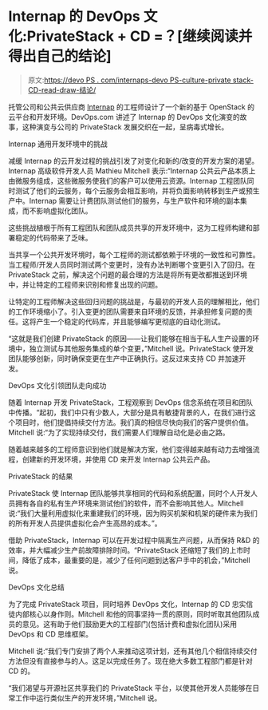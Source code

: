 # Internap 的 DevOps 文化:PrivateStack + CD =？[继续阅读并得出自己的结论]

> 原文:[https://devo PS . com/internaps-devo PS-culture-private stack-CD-read-draw-结论/](https://devops.com/internaps-devops-culture-privatestack-cd-read-draw-conclusions/)

托管公司和公共云供应商 [Internap](http://www.internap.com/) 的工程师设计了一个新的基于 OpenStack 的云平台和开发环境。DevOps.com 讲述了 Internap 的 DevOps 文化演变的故事，这种演变与公司的 PrivateStack 发展交织在一起，呈病毒式增长。

Internap 通用开发环境中的挑战

减缓 Internap 的云开发过程的挑战引发了对变化和新的/改变的开发方案的渴望。Internap 高级软件开发人员 Mathieu Mitchell 表示:“Internap 公共云产品本质上由微服务组成，这些微服务使我们的客户可以使用云资源。Internap 工程团队同时测试了他们的云服务，每个云服务会相互影响，并将负面影响转移到生产或预生产中。Internap 需要让计费团队测试他们的服务，与生产软件和环境的副本集成，而不影响虚拟化团队。

这些挑战植根于所有工程团队和团队成员共享的开发环境中，这为工程师构建和部署稳定的代码带来了乏味。

当共享一个公共开发环境时，每个工程师的测试都依赖于环境的一致性和可靠性。当工程师/开发人员同时测试两个变更时，没有办法判断哪个变更引入了回归。在 PrivateStack 之前，解决这个问题的最合理的方法是将所有更改都推送到环境中，并让特定的工程师来识别和修复出现的问题。

让特定的工程师解决这些回归问题的挑战是，与最初的开发人员的理解相比，他们的工作环境缩小了。引入变更的团队需要来自环境的反馈，并承担修复问题的责任。这将产生一个稳定的代码库，并且能够编写更彻底的自动化测试。

“这就是我们创建 PrivateStack 的原因——让我们能够在相当于私人生产设置的环境中，独立测试与其他服务集成的单个变更，”Mitchell 说。PrivateStack 使开发团队能够创新，同时确保变更在生产中正确执行。这反过来支持 CD 并加速开发。

DevOps 文化引领团队走向成功

随着 Internap 开发 PrivateStack，工程观察到 DevOps 信念系统在项目和团队中传播。“起初，我们中只有少数人，大部分是具有敏捷背景的人，在我们进行这个项目时，他们提倡持续交付方法。我们真的相信尽快向我们的客户提供价值。Mitchell 说:“为了实现持续交付，我们需要人们理解自动化是必由之路。

随着越来越多的工程师意识到他们就是解决方案，他们变得越来越有动力去增强流程，创建新的开发环境，并使用 CD 来开发 Internap 公共云产品。

PrivateStack 的结果

PrivateStack 使 Internap 团队能够共享相同的代码和系统配置，同时个人开发人员拥有各自的私有生产环境来测试他们的软件，而不会影响其他人。Mitchell 说:“我们大量利用虚拟化来重建我们的环境，因为购买机架和机架的硬件来为我们的所有开发人员提供虚拟化会产生高昂的成本。”。

借助 PrivateStack，Internap 可以在开发过程中隔离生产问题，从而保持 R&D 的效率，并大幅减少生产前故障排除时间。“PrivateStack 还缩短了我们的上市时间，降低了成本，最重要的是，减少了任何问题到达客户手中的机会，”Mitchell 说。

DevOps 文化总结

为了完成 PrivateStack 项目，同时培养 DevOps 文化，Internap 的 CD 忠实信徒内部核心以身作则。Mitchell 和他的同事坚持一贯的原则，同时听取其他团队成员的意见。这有助于他们鼓励更大的工程部门(包括计费和虚拟化团队)采用 DevOps 和 CD 思维框架。

Mitchell 说:“我们专门安排了两个人来推动这项计划，还有其他几个相信持续交付方法但没有直接参与的人。这足以完成任务了。现在绝大多数工程部门都是针对 CD 的。

“我们渴望与开源社区共享我们的 PrivateStack 平台，以使其他开发人员能够在日常工作中运行类似生产的开发环境，”Mitchell 说。
